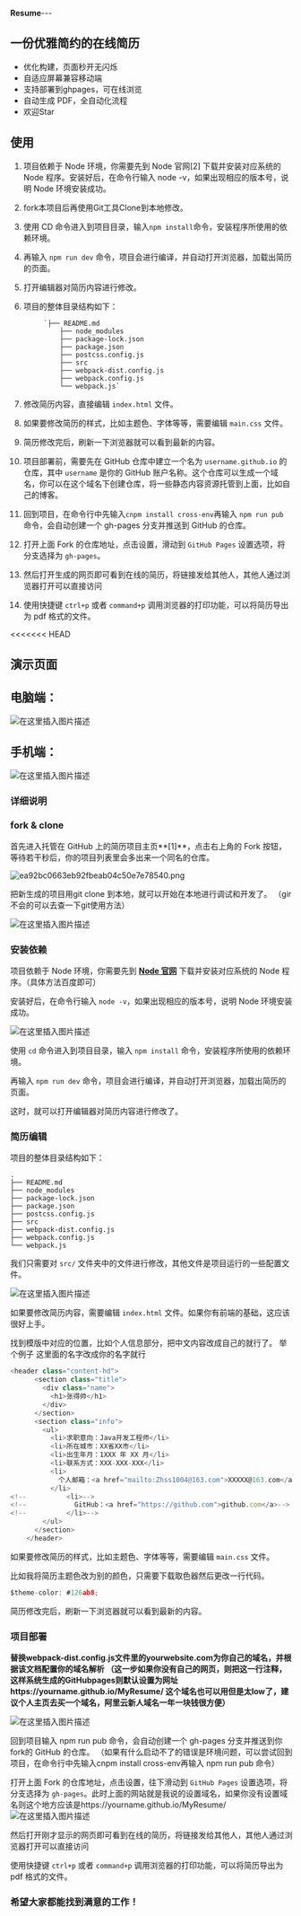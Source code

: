 **Resume**---

## 一份优雅简约的在线简历

- 优化构建，页面秒开无闪烁
- 自适应屏幕兼容移动端
- 支持部署到ghpages，可在线浏览
- 自动生成 PDF，全自动化流程
- 欢迎Star

## 使用
1. 项目依赖于 Node 环境，你需要先到 Node 官网[2] 下载并安装对应系统的 Node 程序。安装好后，在命令行输入 node -v，如果出现相应的版本号，说明 Node 环境安装成功。

2. fork本项目后再使用Git工具Clone到本地修改。

3. 使用 CD 命令进入到项目目录，输入`npm install`命令，安装程序所使用的依赖环境。

4. 再输入 `npm run dev` 命令，项目会进行编译，并自动打开浏览器，加载出简历的页面。

5. 打开编辑器对简历内容进行修改。

5. 项目的整体目录结构如下：
            
            `├── README.md
                ├── node_modules
                ├── package-lock.json
                ├── package.json
                ├── postcss.config.js
                ├── src
                ├── webpack-dist.config.js
                ├── webpack.config.js
                └── webpack.js`
        
7. 修改简历内容，直接编辑 `index.html` 文件。

8. 如果要修改简历的样式，比如主题色、字体等等，需要编辑 `main.css` 文件。

9. 简历修改完后，刷新一下浏览器就可以看到最新的内容。

10. 项目部署前，需要先在 GitHub 仓库中建立一个名为 `username.github.io` 的仓库，其中 `username` 是你的 GitHub 账户名称。这个仓库可以生成一个域名，你可以在这个域名下创建仓库，将一些静态内容资源托管到上面，比如自己的博客。

11. 回到项目，在命令行中先输入`cnpm install cross-env`再输入 `npm run pub` 命令，会自动创建一个 gh-pages 分支并推送到 GitHub 的仓库。

12. 打开上面 Fork 的仓库地址，点击设置，滑动到 `GitHub Pages` 设置选项，将分支选择为 `gh-pages`。

13. 然后打开生成的网页即可看到在线的简历，将链接发给其他人，其他人通过浏览器打开可以直接访问

14. 使用快捷键 `ctrl+p` 或者 `command+p` 调用浏览器的打印功能，可以将简历导出为 pdf 格式的文件。

<<<<<<< HEAD
       

## **演示页面**

## **电脑端：**

![在这里插入图片描述](https://img-blog.csdnimg.cn/20210220155720297.png?x-oss-process=image/watermark,type_ZmFuZ3poZW5naGVpdGk,shadow_10,text_aHR0cHM6Ly9ibG9nLmNzZG4ubmV0L3poczI2MDEzMzE3Mg==,size_16,color_FFFFFF,t_70)

## **手机端：**

![在这里插入图片描述](https://img-blog.csdnimg.cn/20210220160017450.png?x-oss-process=image/watermark,type_ZmFuZ3poZW5naGVpdGk,shadow_10,text_aHR0cHM6Ly9ibG9nLmNzZG4ubmV0L3poczI2MDEzMzE3Mg==,size_16,color_FFFFFF,t_70)



### **详细说明**

### **fork & clone**

首先进入托管在 GitHub 上的简历项目主页**[1]**，点击右上角的 Fork 按钮，等待若干秒后，你的项目列表里会多出来一个同名的仓库。



![ea92bc0663eb92fbeab04c50e7e78540.png](https://img-blog.csdnimg.cn/img_convert/ea92bc0663eb92fbeab04c50e7e78540.png)

把新生成的项目用git clone 到本地，就可以开始在本地进行调试和开发了。
（gir不会的可以去查一下git使用方法）



![在这里插入图片描述](https://img-blog.csdnimg.cn/20210220160123817.png?x-oss-process=image/watermark,type_ZmFuZ3poZW5naGVpdGk,shadow_10,text_aHR0cHM6Ly9ibG9nLmNzZG4ubmV0L3poczI2MDEzMzE3Mg==,size_16,color_FFFFFF,t_70)


### **安装依赖**

项目依赖于 Node 环境，你需要先到 **[Node 官网](https://nodejs.org/)** 下载并安装对应系统的 Node 程序。（具体方法百度即可）

安装好后，在命令行输入 `node -v`，如果出现相应的版本号，说明 Node 环境安装成功。

![在这里插入图片描述](https://img-blog.csdnimg.cn/2021022016021349.png)

使用 `cd` 命令进入到项目目录，输入 `npm install` 命令，安装程序所使用的依赖环境。

再输入 `npm run dev` 命令，项目会进行编译，并自动打开浏览器，加载出简历的页面。

这时，就可以打开编辑器对简历内容进行修改了。

### **简历编辑**

项目的整体目录结构如下：

```
.
├── README.md
├── node_modules
├── package-lock.json
├── package.json
├── postcss.config.js
├── src
├── webpack-dist.config.js
├── webpack.config.js
└── webpack.js
```

我们只需要对 `src/` 文件夹中的文件进行修改，其他文件是项目运行的一些配置文件。

![在这里插入图片描述](https://img-blog.csdnimg.cn/20210220160346388.png?x-oss-process=image/watermark,type_ZmFuZ3poZW5naGVpdGk,shadow_10,text_aHR0cHM6Ly9ibG9nLmNzZG4ubmV0L3poczI2MDEzMzE3Mg==,size_16,color_FFFFFF,t_70)

如果要修改简历内容，需要编辑 `index.html` 文件。如果你有前端的基础，这应该很好上手。

找到模版中对应的位置，比如个人信息部分，把中文内容改成自己的就行了。
举个例子 这里面的名字改成你的名字就行
```javascript
<header class="content-hd">
      <section class="title">
        <div class="name">
          <h1>张得帅</h1>
        </div>
      </section>
      <section class="info">
        <ul>
          <li>求职意向：Java开发工程师</li>
          <li>所在城市：XX省XX市</li>
          <li>出生年月：1XXX 年 XX 月</li>
          <li>联系方式：XXX-XXX-XXX</li>
          <li>
            个人邮箱：<a href="mailto:Zhss1004@163.com">XXXXX@163.com</a>
          </li>
<!--          <li>-->
<!--            GitHub：<a href="https://github.com">github.com</a>-->
<!--          </li>-->
        </ul>
      </section>
    </header>
```

如果要修改简历的样式，比如主题色、字体等等，需要编辑 `main.css` 文件。

比如我将简历主题色改为别的颜色，只需要下载取色器然后更改一行代码。

```javascript
$theme-color: #126ab8;
```

简历修改完后，刷新一下浏览器就可以看到最新的内容。

### **项目部署**

**替换webpack-dist.config.js文件里的yourwebsite.com为你自己的域名，并根据该文档配置你的域名解析 （这一步如果你没有自己的网页，则把这一行注释，这样系统生成的GitHubpages则默认设置为网址https://yourname.github.io/MyResume/ 这个域名也可以用但是太low了，建议个人主页去买一个域名，阿里云新人域名一年一块钱很方便）**

![在这里插入图片描述](https://img-blog.csdnimg.cn/20210220161653630.png)

回到项目输入 npm run pub 命令，会自动创建一个 gh-pages 分支并推送到你fork的 GitHub 的仓库。
（如果有什么启动不了的错误是环境问题，可以尝试回到项目，在命令行中先输入cnpm install cross-env再输入 npm run pub 命令）

打开上面 Fork 的仓库地址，点击设置，往下滑动到 `GitHub Pages` 设置选项，将分支选择为 `gh-pages`。此时上面的网站就是我说的设置域名，如果你没有设置域名则这个地方应该是https://yourname.github.io/MyResume/ 
![在这里插入图片描述](https://img-blog.csdnimg.cn/20210220162159376.png?x-oss-process=image/watermark,type_ZmFuZ3poZW5naGVpdGk,shadow_10,text_aHR0cHM6Ly9ibG9nLmNzZG4ubmV0L3poczI2MDEzMzE3Mg==,size_16,color_FFFFFF,t_70)


然后打开刚才显示的网页即可看到在线的简历，将链接发给其他人，其他人通过浏览器打开可以直接访问

使用快捷键 `ctrl+p` 或者 `command+p` 调用浏览器的打印功能，可以将简历导出为 pdf 格式的文件。


### 希望大家都能找到满意的工作！
